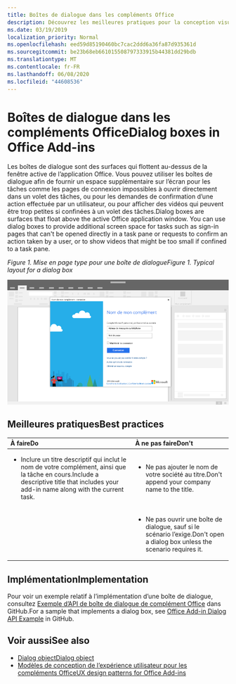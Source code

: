 ```yaml
---
title: Boîtes de dialogue dans les compléments Office
description: Découvrez les meilleures pratiques pour la conception visuelle des boîtes de dialogue dans les compléments Office.
ms.date: 03/19/2019
localization_priority: Normal
ms.openlocfilehash: eed59d85190460bc7cac2ddd6a36fa87d935361d
ms.sourcegitcommit: be23b68eb661015508797333915b44381dd29bdb
ms.translationtype: MT
ms.contentlocale: fr-FR
ms.lasthandoff: 06/08/2020
ms.locfileid: "44608536"
---
```

# <a name="dialog-boxes-in-office-add-ins"></a><span data-ttu-id="a8bc1-103">Boîtes de dialogue dans les compléments Office</span><span class="sxs-lookup"><span data-stu-id="a8bc1-103">Dialog boxes in Office Add-ins</span></span>
 
<span data-ttu-id="a8bc1-p101">Les boîtes de dialogue sont des surfaces qui flottent au-dessus de la fenêtre active de l’application Office. Vous pouvez utiliser les boîtes de dialogue afin de fournir un espace supplémentaire sur l’écran pour les tâches comme les pages de connexion impossibles à ouvrir directement dans un volet des tâches, ou pour les demandes de confirmation d’une action effectuée par un utilisateur, ou pour afficher des vidéos qui peuvent être trop petites si confinées à un volet des tâches.</span><span class="sxs-lookup"><span data-stu-id="a8bc1-p101">Dialog boxes are surfaces that float above the active Office application window. You can use dialog boxes to provide additional screen space for tasks such as sign-in pages that can't be opened directly in a task pane or requests to confirm an action taken by a user, or to show videos that might be too small if confined to a task pane.</span></span>

<span data-ttu-id="a8bc1-106">*Figure 1. Mise en page type pour une boîte de dialogue*</span><span class="sxs-lookup"><span data-stu-id="a8bc1-106">*Figure 1. Typical layout for a dialog box*</span></span>

![Exemple d’image affichant une mise en page par défaut pour une boîte de dialogue](../images/overview-with-app-dialog.png)

## <a name="best-practices"></a><span data-ttu-id="a8bc1-108">Meilleures pratiques</span><span class="sxs-lookup"><span data-stu-id="a8bc1-108">Best practices</span></span>

|<span data-ttu-id="a8bc1-109">**À faire**</span><span class="sxs-lookup"><span data-stu-id="a8bc1-109">**Do**</span></span>|<span data-ttu-id="a8bc1-110">**À ne pas faire**</span><span class="sxs-lookup"><span data-stu-id="a8bc1-110">**Don't**</span></span>|
|:-----|:--------|
|<ul><li><span data-ttu-id="a8bc1-111">Inclure un titre descriptif qui inclut le nom de votre complément, ainsi que la tâche en cours.</span><span class="sxs-lookup"><span data-stu-id="a8bc1-111">Include a descriptive title that includes your add-in name along with the current task.</span></span></li></ul>|<ul><li><span data-ttu-id="a8bc1-112">Ne pas ajouter le nom de votre société au titre.</span><span class="sxs-lookup"><span data-stu-id="a8bc1-112">Don't append your company name to the title.</span></span></li></ul>|
||<ul><li><span data-ttu-id="a8bc1-113">Ne pas ouvrir une boîte de dialogue, sauf si le scénario l’exige.</span><span class="sxs-lookup"><span data-stu-id="a8bc1-113">Don't open a dialog box unless the scenario requires it.</span></span></li></ul>|

## <a name="implementation"></a><span data-ttu-id="a8bc1-114">Implémentation</span><span class="sxs-lookup"><span data-stu-id="a8bc1-114">Implementation</span></span>

<span data-ttu-id="a8bc1-115">Pour voir un exemple relatif à l’implémentation d’une boîte de dialogue, consultez [Exemple d’API de boîte de dialogue de complément Office](https://github.com/OfficeDev/Office-Add-in-Dialog-API-Simple-Example) dans GitHub.</span><span class="sxs-lookup"><span data-stu-id="a8bc1-115">For a sample that implements a dialog box, see [Office Add-in Dialog API Example](https://github.com/OfficeDev/Office-Add-in-Dialog-API-Simple-Example) in GitHub.</span></span>

## <a name="see-also"></a><span data-ttu-id="a8bc1-116">Voir aussi</span><span class="sxs-lookup"><span data-stu-id="a8bc1-116">See also</span></span>

- [<span data-ttu-id="a8bc1-117">Dialog object</span><span class="sxs-lookup"><span data-stu-id="a8bc1-117">Dialog object</span></span>](/javascript/api/office/office.dialog)
- [<span data-ttu-id="a8bc1-118">Modèles de conception de l’expérience utilisateur pour les compléments Office</span><span class="sxs-lookup"><span data-stu-id="a8bc1-118">UX design patterns for Office Add-ins</span></span>](../design/ux-design-pattern-templates.md)
